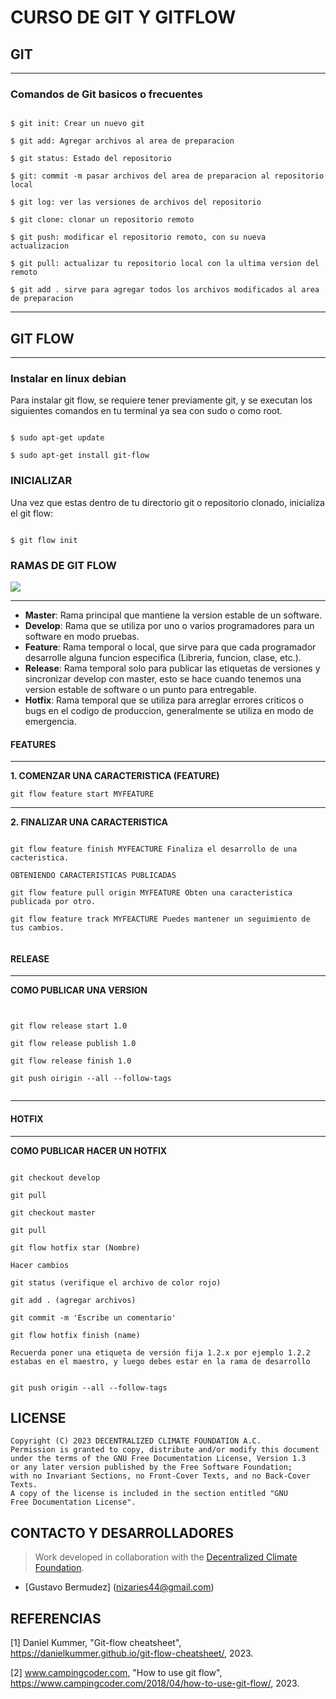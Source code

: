 # CURSO DE GIT Y GITFLOW



## GIT 

---

### Comandos de Git basicos o frecuentes


```shell

$ git init: Crear un nuevo git
 
$ git add: Agregar archivos al area de preparacion
 
$ git status: Estado del repositorio
 
$ git: commit -m pasar archivos del area de preparacion al repositorio local
 
$ git log: ver las versiones de archivos del repositorio
 
$ git clone: clonar un repositorio remoto
 
$ git push: modificar el repositorio remoto, con su nueva actualizacion
 
$ git pull: actualizar tu repositorio local con la ultima version del remoto
 
$ git add . sirve para agregar todos los archivos modificados al area de preparacion

```

---

## GIT FLOW 
---

### Instalar en linux debian
Para instalar git flow, se requiere tener previamente git, y se executan los siguientes comandos en tu terminal ya sea con sudo o como root.

```

$ sudo apt-get update

$ sudo apt-get install git-flow

```



### INICIALIZAR
Una vez que estas dentro de tu directorio git o repositorio clonado, inicializa el git flow:
```

$ git flow init

```

### RAMAS DE GIT FLOW

![](https://www.campingcoder.com/post/20180412-git-flow.png)

---

* **Master**: Rama principal que mantiene la version estable de un software.
* **Develop**: Rama que se utiliza por uno o varios programadores para un software en modo pruebas. 
* **Feature**: Rama temporal o local, que sirve para que cada programador desarrolle alguna funcion especifica (Libreria, funcion, clase, etc.). 
* **Release**: Rama temporal solo para publicar las etiquetas de versiones y sincronizar develop con master, esto se hace cuando tenemos una version estable de software o un punto para entregable.
* **Hotfix**: Rama temporal que se utiliza para arreglar errores criticos o bugs en el codigo de produccion, generalmente se utiliza en modo de emergencia.


#### FEATURES


---


**1. COMENZAR UNA CARACTERISTICA (FEATURE)**

```
git flow feature start MYFEATURE

```
---

**2. FINALIZAR UNA CARACTERISTICA**

```

git flow feature finish MYFEACTURE Finaliza el desarrollo de una cacteristica.

OBTENIENDO CARACTERISTICAS PUBLICADAS

git flow feature pull origin MYFEATURE Obten una caracteristica publicada por otro.

git flow feature track MYFEACTURE Puedes mantener un seguimiento de tus cambios.


```

#### RELEASE
---

**COMO PUBLICAR UNA VERSION**


```


git flow release start 1.0

git flow release publish 1.0

git flow release finish 1.0

git push oirigin --all --follow-tags


```

---

#### HOTFIX

---

**COMO PUBLICAR HACER UN HOTFIX**

```

git checkout develop

git pull

git checkout master

git pull

git flow hotfix star (Nombre)

Hacer cambios

git status (verifique el archivo de color rojo)

git add . (agregar archivos)

git commit -m 'Escribe un comentario'

git flow hotfix finish (name)

Recuerda poner una etiqueta de versión fija 1.2.x por ejemplo 1.2.2
estabas en el maestro, y luego debes estar en la rama de desarrollo


git push origin --all --follow-tags

```

## LICENSE

```
Copyright (C) 2023 DECENTRALIZED CLIMATE FOUNDATION A.C.
Permission is granted to copy, distribute and/or modify this document
under the terms of the GNU Free Documentation License, Version 1.3
or any later version published by the Free Software Foundation;
with no Invariant Sections, no Front-Cover Texts, and no Back-Cover Texts.
A copy of the license is included in the section entitled "GNU
Free Documentation License". 
```

## CONTACTO Y DESARROLLADORES

> Work developed in collaboration with the [Decentralized Climate Foundation](https://decentralizedclimate.org).

- [Gustavo Bermudez] (nizaries44@gmail.com)

## REFERENCIAS
\[1\]  Daniel Kummer, "Git-flow cheatsheet", https://danielkummer.github.io/git-flow-cheatsheet/, 2023.

\[2\] www.campingcoder.com, "How to use git flow", https://www.campingcoder.com/2018/04/how-to-use-git-flow/, 2023.
